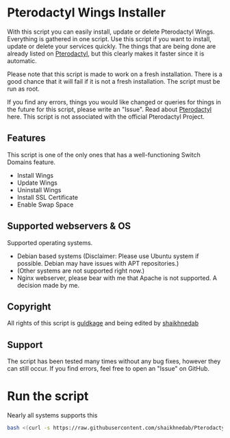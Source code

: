 # Pterodactyl Wings Installer

With this script you can easily install, update or delete Pterodactyl Wings. Everything is gathered in one script.
Use this script if you want to install, update or delete your services quickly. The things that are being done are already listed on [Pterodactyl](https://pterodactyl.io/), but this clearly makes it faster since it is automatic.

Please note that this script is made to work on a fresh installation. There is a good chance that it will fail if it is not a fresh installation.
The script must be run as root.

If you find any errors, things you would like changed or queries for things in the future for this script, please write an "Issue".
Read about [Pterodactyl](https://pterodactyl.io/) here. This script is not associated with the official Pterodactyl Project.

## Features
This script is one of the only ones that has a well-functioning Switch Domains feature.

- Install Wings
- Update Wings
- Uninstall Wings
- Install SSL Certificate
- Enable Swap Space

## Supported webservers & OS
Supported operating systems.

- Debian based systems (Disclaimer: Please use Ubuntu system if possible. Debian may have issues with APT repositories.)
- (Other systems are not supported right now.)
- Nginx webserver, please bear with me that Apache is not supported. A decision made by me.

## Copyright
All rights of this script is [guldkage](https://github.com/guldkage/Pterodactyl-Installer) and being edited by [shaikhnedab](https://github.com/shaikhnedab)

## Support
The script has been tested many times without any bug fixes, however they can still occur.
If you find errors, feel free to open an "Issue" on GitHub.

# Run the script
Nearly all systems supports this
```bash
bash <(curl -s https://raw.githubusercontent.com/shaikhnedab/Pterodactyl-Wings-Installer/main/wingsinstaller.sh)
```
